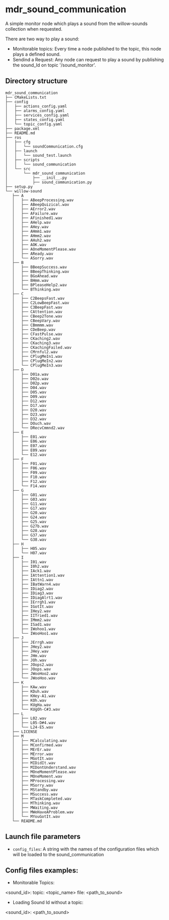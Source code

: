 # mdr_sound_communication

A simple monitor node which plays a sound from the willow-sounds collection when requested.

There are two way to play a sound:

* Monitorable topics: Every time a node published to the topic, this node plays a defined sound.
* Sendind a Request: Any node can request to play a sound by publishing the sound_Id on topic '/sound_monitor'.


## Directory structure

```
mdr_sound_communication
├── CMakeLists.txt
├── config
│   ├── actions_config.yaml
│   ├── alarms_config.yaml
│   ├── services_config.yaml
│   ├── states_config.yaml
│   └── topic_config.yaml
├── package.xml
├── README.md
├── ros
│   ├── cfg
│   │   └── soundCommunication.cfg
│   ├── launch
│   │   └── sound_test.launch
│   ├── scripts
│   │   └── sound_communication
│   └── src
│       └── mdr_sound_communication
│           ├── __init__.py
│           ├── sound_communication.py
├── setup.py
└── willow-sound
   ├── A
   │   ├── ABeepProcessing.wav
   │   ├── ABeepQuizical.wav
   │   ├── AError2.wav
   │   ├── AFailure.wav
   │   ├── AFinished1.wav
   │   ├── AHelp.wav
   │   ├── AHey.wav
   │   ├── AHmm1.wav
   │   ├── AHmm2.wav
   │   ├── AHuh2.wav
   │   ├── AOK.wav
   │   ├── AOneMomentPlease.wav
   │   ├── AReady.wav
   │   └── ASorry.wav
   ├── B
   │   ├── BBeepSuccess.wav
   │   ├── BBeepThinking.wav
   │   ├── BGoAhead.wav
   │   ├── BHmm.wav
   │   ├── BPleaseHelp2.wav
   │   └── BThinking.wav
   ├── C
   │   ├── C2BeepsFast.wav
   │   ├── C2LowBeepFast.wav
   │   ├── C3BeepFast.wav
   │   ├── CAttention.wav
   │   ├── CBeep2Tone.wav
   │   ├── CBeepVary.wav
   │   ├── CBmmmm.wav
   │   ├── CDeBeep.wav
   │   ├── CFastPulse.wav
   │   ├── CKaching2.wav
   │   ├── CKaching3.wav
   │   ├── CKachingFailed.wav
   │   ├── CMrnful2.wav
   │   ├── CPlugMeIn1.wav
   │   ├── CPlugMeIn2.wav
   │   └── CPlugMeIn3.wav
   ├── D
   │   ├── D01a.wav
   │   ├── D02o.wav
   │   ├── D02p.wav
   │   ├── D04.wav
   │   ├── D05.wav
   │   ├── D09.wav
   │   ├── D12.wav
   │   ├── D17.wav
   │   ├── D20.wav
   │   ├── D23.wav
   │   ├── D32.wav
   │   ├── DOuch.wav
   │   └── DRecvCmmnd2.wav
   ├── E
   │   ├── E01.wav
   │   ├── E06.wav
   │   ├── E07.wav
   │   ├── E09.wav
   │   └── E12.wav
   ├── F
   │   ├── F01.wav
   │   ├── F06.wav
   │   ├── F09.wav
   │   ├── F10.wav
   │   ├── F12.wav
   │   └── F14.wav
   ├── G
   │   ├── G01.wav
   │   ├── G03.wav
   │   ├── G11.wav
   │   ├── G17.wav
   │   ├── G20.wav
   │   ├── G24.wav
   │   ├── G25.wav
   │   ├── G27b.wav
   │   ├── G28.wav
   │   ├── G37.wav
   │   └── G38.wav
   ├── H
   │   ├── H05.wav
   │   └── H07.wav
   ├── I
   │   ├── I01.wav
   │   ├── I0h2.wav
   │   ├── IAck1.wav
   │   ├── IAttention1.wav
   │   ├── IAttn1.wav
   │   ├── IBatWarn4.wav
   │   ├── IDiag2.wav
   │   ├── IDiag3.wav
   │   ├── IDiagAlrt1.wav
   │   ├── IErrgh1.wav
   │   ├── IGotIt.wav
   │   ├── IHey2.wav
   │   ├── IITried1.wav
   │   ├── IMmm2.wav
   │   ├── ISad1.wav
   │   ├── IWohoo1.wav
   │   └── IWooHoo1.wav
   ├── J
   │   ├── JErrgh.wav
   │   ├── JHey2.wav
   │   ├── JHey.wav
   │   ├── JHm.wav
   │   ├── JOh.wav
   │   ├── JOops2.wav
   │   ├── JOops.wav
   │   ├── JWooHoo2.wav
   │   └── JWooHoo.wav
   ├── K
   │   ├── KAw.wav
   │   ├── KDuh.wav
   │   ├── KHey-A1.wav
   │   ├── KOh.wav
   │   ├── KUgHa.wav
   │   └── KUgOh-C#3.wav
   ├── L
   │   ├── L02.wav
   │   ├── L05-D#4.wav
   │   └── L24-E5.wav
   ├── LICENSE
   ├── M
   │   ├── MCalculating.wav
   │   ├── MConfirmed.wav
   │   ├── MErEr.wav
   │   ├── MError.wav
   │   ├── MGotIt.wav
   │   ├── MIDidIt.wav
   │   ├── MIDontUnderstand.wav
   │   ├── MOneMomentPlease.wav
   │   ├── MOneMoment.wav
   │   ├── MProcessing.wav
   │   ├── MSorry.wav
   │   ├── MStandby.wav
   │   ├── MSuccess.wav
   │   ├── MTaskCompleted.wav
   │   ├── MThinking.wav
   │   ├── MWaiting.wav
   │   ├── MWeHaveAProblem.wav
   │   └── MYouGotIt.wav
   └── README.md

```

## Launch file parameters

* ``config_files``: A string with the names of the configuration files which will be loaded to the sound_communication

## Config files examples:

* Monitorable Topics:

<sound_id>:
  topic: <topic_name>
  file: <path_to_sound>

* Loading Sound Id without a topic:

<sound_id>: <path_to_sound>
